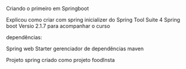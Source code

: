 Criando o primeiro em Springboot

Explicou como criar com spring inicializer do Spring Tool Suite 4
Spring boot Versio 2.1.7 para acompanhar o curso

dependências:

Spring web Starter 
gerenciador de dependências maven



Projeto spring criado como projeto foodInsta
